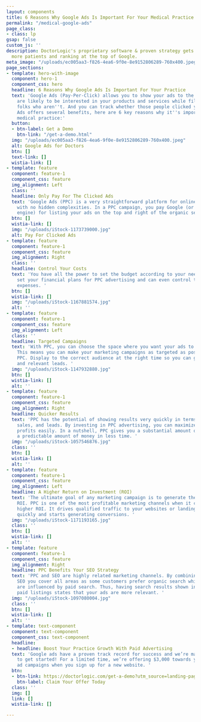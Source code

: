 ```yaml
---
layout: components
title: 6 Reasons Why Google Ads Is Important For Your Medical Practice
permalink: "/medical-google-ads"
page_class:
- class: lp
gsap: false
custom_js: ''
description: DoctorLogic's proprietary software & proven strategy gets you found by
  more patients and ranking at the top of Google.
meta_image: "/uploads/ec005aa3-f826-4ea6-9f0e-8e9152806289-760x400.jpeg"
page_sections:
- template: hero-with-image
  component: hero-1
  component_css: hero
  headline: 6 Reasons Why Google Ads Is Important For Your Practice
  text: 'Google Ads (Pay-Per-Click) allows you to show your ads to the people who
    are likely to be interested in your products and services while filtering out
    folks who aren''t. And you can track whether those people clicked your ads. Google
    Ads offers several benefits, here are 6 key reasons why it''s important for your
    medical practice:'
  button:
  - btn-label: Get a Demo
    btn-link: "/get-a-demo.html"
  img: "/uploads/ec005aa3-f826-4ea6-9f0e-8e9152806289-760x400.jpeg"
  alt: Google Ads for Doctors
  btn: []
  text-link: []
  wistia-link: []
- template: feature
  component: feature-1
  component_css: feature
  img_alignment: Left
  class: ''
  headline: Only Pay For The Clicked Ads
  text: 'Google Ads (PPC) is a very straightforward platform for online advertising
    with no hidden complexities. In a PPC campaign, you pay Google (or any other search
    engine) for listing your ads on the top and right of the organic search listings. '
  btn: []
  wistia-link: []
  img: "/uploads/iStock-1173739000.jpg"
  alt: Pay For Clicked Ads
- template: feature
  component: feature-1
  component_css: feature
  img_alignment: Right
  class: ''
  headline: Control Your Costs
  text: 'You have all the power to set the budget according to your needs. You can
    set your financial plans for PPC advertising and can even control the complete
    expenses. '
  btn: []
  wistia-link: []
  img: "/uploads/iStock-1167881574.jpg"
  alt: ''
- template: feature
  component: feature-1
  component_css: feature
  img_alignment: Left
  class: ''
  headline: Targeted Campaigns
  text: 'With PPC, you can choose the space where you want your ads to get displayed.
    This means you can make your marketing campaigns as targeted as possible through
    PPC. Display to the correct audience at the right time so you can generate real
    and relevant leads. '
  img: "/uploads/iStock-1147932880.jpg"
  btn: []
  wistia-link: []
  alt: ''
- template: feature
  component: feature-1
  component_css: feature
  img_alignment: Right
  headline: Quicker Results
  text: 'PPC has the potential of showing results very quickly in terms of traffic,
    sales, and leads. By investing in PPC advertising, you can maximize your online
    profits easily. In a nutshell, PPC gives you a substantial amount of traffic for
    a predictable amount of money in less time. '
  img: "/uploads/iStock-1057546876.jpg"
  class: ''
  btn: []
  wistia-link: []
  alt: ''
- template: feature
  component: feature-1
  component_css: feature
  img_alignment: Left
  headline: A Higher Return on Investment (ROI)
  text: 'The ultimate goal of any marketing campaign is to generate the highest possible
    ROI. PPC is one of the most profitable marketing channels when it comes to generating
    higher ROI. It drives qualified traffic to your websites or landing page relatively
    quickly and starts generating conversions. '
  img: "/uploads/iStock-1171193165.jpg"
  class: ''
  btn: []
  wistia-link: []
  alt: ''
- template: feature
  component: feature-1
  component_css: feature
  img_alignment: Right
  headline: PPC Benefits Your SEO Strategy
  text: 'PPC and SEO are highly related marketing channels. By combining PPC with
    SEO you cover all areas as some customers prefer organic search while the others
    are influenced by paid search. Thus, having search results shown in organic and
    paid listings states that your ads are more relevant. '
  img: "/uploads/iStock-1097080004.jpg"
  class: ''
  btn: []
  wistia-link: []
  alt: ''
- template: text-component
  component: text-component
  component_css: text-component
  headline:
  - headline: Boost Your Practice Growth With Paid Advertising
  text: 'Google ads have a proven track record for success and we’re making it easy
    to get started! For a limited time, we’re offering $3,000 towards your Google
    ad campaigns when you sign up for a new website. '
  btn:
  - btn-link: https://doctorlogic.com/get-a-demo?utm_source=landing-page&utm_medium=email&utm_campaign=google-ads-offer
    btn-label: Claim Your Offer Today
  class: ''
  img: []
  link: []
  wistia-link: []

---
```

